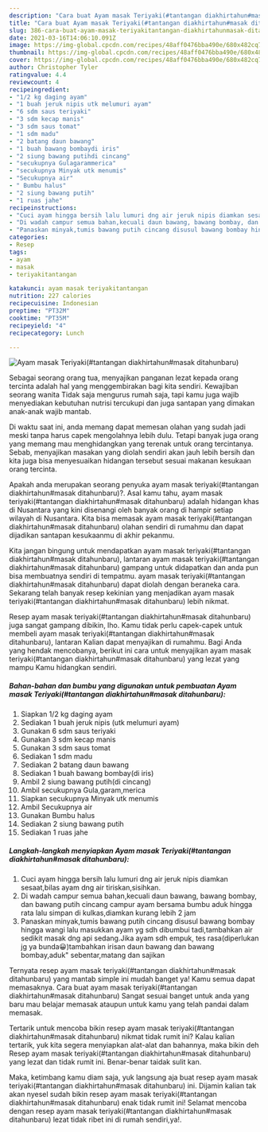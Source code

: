 ```yaml
---
description: "Cara buat Ayam masak Teriyaki(#tantangan diakhirtahun#masak ditahunbaru) yang enak Untuk Jualan"
title: "Cara buat Ayam masak Teriyaki(#tantangan diakhirtahun#masak ditahunbaru) yang enak Untuk Jualan"
slug: 386-cara-buat-ayam-masak-teriyakitantangan-diakhirtahunmasak-ditahunbaru-yang-enak-untuk-jualan
date: 2021-03-16T14:06:10.091Z
image: https://img-global.cpcdn.com/recipes/48aff0476bba490e/680x482cq70/ayam-masak-teriyakitantangan-diakhirtahunmasak-ditahunbaru-foto-resep-utama.jpg
thumbnail: https://img-global.cpcdn.com/recipes/48aff0476bba490e/680x482cq70/ayam-masak-teriyakitantangan-diakhirtahunmasak-ditahunbaru-foto-resep-utama.jpg
cover: https://img-global.cpcdn.com/recipes/48aff0476bba490e/680x482cq70/ayam-masak-teriyakitantangan-diakhirtahunmasak-ditahunbaru-foto-resep-utama.jpg
author: Christopher Tyler
ratingvalue: 4.4
reviewcount: 4
recipeingredient:
- "1/2 kg daging ayam"
- "1 buah jeruk nipis utk melumuri ayam"
- "6 sdm saus teriyaki"
- "3 sdm kecap manis"
- "3 sdm saus tomat"
- "1 sdm madu"
- "2 batang daun bawang"
- "1 buah bawang bombaydi iris"
- "2 siung bawang putihdi cincang"
- "secukupnya Gulagarammerica"
- "secukupnya Minyak utk menumis"
- "Secukupnya air"
- " Bumbu halus"
- "2 siung bawang putih"
- "1 ruas jahe"
recipeinstructions:
- "Cuci ayam hingga bersih lalu lumuri dng air jeruk nipis diamkan sesaat,bilas ayam dng air tiriskan,sisihkan."
- "Di wadah campur semua bahan,kecuali daun bawang, bawang bombay, dan bawang putih cincang campur ayam bersama bumbu aduk hingga rata lalu simpan di kulkas,diamkan kurang lebih 2 jam"
- "Panaskan minyak,tumis bawang putih cincang disusul bawang bombay hingga wangi lalu masukkan ayam yg sdh dibumbui tadi,tambahkan air sedikit masak dng api sedang.Jika ayam sdh empuk, tes rasa(diperlukan jg ya bunda😀)tambahkan irisan daun bawang dan bawang bombay,aduk&#34; sebentar,matang dan sajikan"
categories:
- Resep
tags:
- ayam
- masak
- teriyakitantangan

katakunci: ayam masak teriyakitantangan 
nutrition: 227 calories
recipecuisine: Indonesian
preptime: "PT32M"
cooktime: "PT35M"
recipeyield: "4"
recipecategory: Lunch

---
```



![Ayam masak Teriyaki(#tantangan diakhirtahun#masak ditahunbaru)](https://img-global.cpcdn.com/recipes/48aff0476bba490e/680x482cq70/ayam-masak-teriyakitantangan-diakhirtahunmasak-ditahunbaru-foto-resep-utama.jpg)

Sebagai seorang orang tua, menyajikan panganan lezat kepada orang tercinta adalah hal yang menggembirakan bagi kita sendiri. Kewajiban seorang  wanita Tidak saja mengurus rumah saja, tapi kamu juga wajib menyediakan kebutuhan nutrisi tercukupi dan juga santapan yang dimakan anak-anak wajib mantab.

Di waktu  saat ini, anda memang dapat memesan olahan yang sudah jadi meski tanpa harus capek mengolahnya lebih dulu. Tetapi banyak juga orang yang memang mau menghidangkan yang terenak untuk orang tercintanya. Sebab, menyajikan masakan yang diolah sendiri akan jauh lebih bersih dan kita juga bisa menyesuaikan hidangan tersebut sesuai makanan kesukaan orang tercinta. 



Apakah anda merupakan seorang penyuka ayam masak teriyaki(#tantangan diakhirtahun#masak ditahunbaru)?. Asal kamu tahu, ayam masak teriyaki(#tantangan diakhirtahun#masak ditahunbaru) adalah hidangan khas di Nusantara yang kini disenangi oleh banyak orang di hampir setiap wilayah di Nusantara. Kita bisa memasak ayam masak teriyaki(#tantangan diakhirtahun#masak ditahunbaru) olahan sendiri di rumahmu dan dapat dijadikan santapan kesukaanmu di akhir pekanmu.

Kita jangan bingung untuk mendapatkan ayam masak teriyaki(#tantangan diakhirtahun#masak ditahunbaru), lantaran ayam masak teriyaki(#tantangan diakhirtahun#masak ditahunbaru) gampang untuk didapatkan dan anda pun bisa membuatnya sendiri di tempatmu. ayam masak teriyaki(#tantangan diakhirtahun#masak ditahunbaru) dapat diolah dengan beraneka cara. Sekarang telah banyak resep kekinian yang menjadikan ayam masak teriyaki(#tantangan diakhirtahun#masak ditahunbaru) lebih nikmat.

Resep ayam masak teriyaki(#tantangan diakhirtahun#masak ditahunbaru) juga sangat gampang dibikin, lho. Kamu tidak perlu capek-capek untuk membeli ayam masak teriyaki(#tantangan diakhirtahun#masak ditahunbaru), lantaran Kalian dapat menyajikan di rumahmu. Bagi Anda yang hendak mencobanya, berikut ini cara untuk menyajikan ayam masak teriyaki(#tantangan diakhirtahun#masak ditahunbaru) yang lezat yang mampu Kamu hidangkan sendiri.

<!--inarticleads1-->

##### Bahan-bahan dan bumbu yang digunakan untuk pembuatan Ayam masak Teriyaki(#tantangan diakhirtahun#masak ditahunbaru):

1. Siapkan 1/2 kg daging ayam
1. Sediakan 1 buah jeruk nipis (utk melumuri ayam)
1. Gunakan 6 sdm saus teriyaki
1. Gunakan 3 sdm kecap manis
1. Gunakan 3 sdm saus tomat
1. Sediakan 1 sdm madu
1. Sediakan 2 batang daun bawang
1. Sediakan 1 buah bawang bombay(di iris)
1. Ambil 2 siung bawang putih(di cincang)
1. Ambil secukupnya Gula,garam,merica
1. Siapkan secukupnya Minyak utk menumis
1. Ambil Secukupnya air
1. Gunakan  Bumbu halus
1. Sediakan 2 siung bawang putih
1. Sediakan 1 ruas jahe




<!--inarticleads2-->

##### Langkah-langkah menyiapkan Ayam masak Teriyaki(#tantangan diakhirtahun#masak ditahunbaru):

1. Cuci ayam hingga bersih lalu lumuri dng air jeruk nipis diamkan sesaat,bilas ayam dng air tiriskan,sisihkan.
1. Di wadah campur semua bahan,kecuali daun bawang, bawang bombay, dan bawang putih cincang campur ayam bersama bumbu aduk hingga rata lalu simpan di kulkas,diamkan kurang lebih 2 jam
1. Panaskan minyak,tumis bawang putih cincang disusul bawang bombay hingga wangi lalu masukkan ayam yg sdh dibumbui tadi,tambahkan air sedikit masak dng api sedang.Jika ayam sdh empuk, tes rasa(diperlukan jg ya bunda😀)tambahkan irisan daun bawang dan bawang bombay,aduk&#34; sebentar,matang dan sajikan




Ternyata resep ayam masak teriyaki(#tantangan diakhirtahun#masak ditahunbaru) yang mantab simple ini mudah banget ya! Kamu semua dapat memasaknya. Cara buat ayam masak teriyaki(#tantangan diakhirtahun#masak ditahunbaru) Sangat sesuai banget untuk anda yang baru mau belajar memasak ataupun untuk kamu yang telah pandai dalam memasak.

Tertarik untuk mencoba bikin resep ayam masak teriyaki(#tantangan diakhirtahun#masak ditahunbaru) nikmat tidak rumit ini? Kalau kalian tertarik, yuk kita segera menyiapkan alat-alat dan bahannya, maka bikin deh Resep ayam masak teriyaki(#tantangan diakhirtahun#masak ditahunbaru) yang lezat dan tidak rumit ini. Benar-benar taidak sulit kan. 

Maka, ketimbang kamu diam saja, yuk langsung aja buat resep ayam masak teriyaki(#tantangan diakhirtahun#masak ditahunbaru) ini. Dijamin kalian tak akan nyesel sudah bikin resep ayam masak teriyaki(#tantangan diakhirtahun#masak ditahunbaru) enak tidak rumit ini! Selamat mencoba dengan resep ayam masak teriyaki(#tantangan diakhirtahun#masak ditahunbaru) lezat tidak ribet ini di rumah sendiri,ya!.

